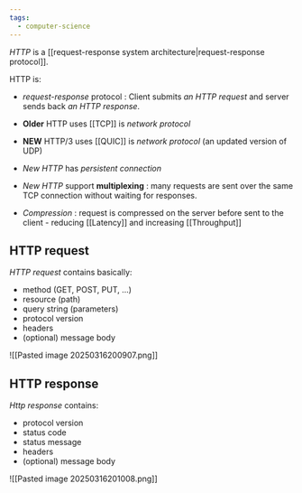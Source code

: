 ```yaml
---
tags:
  - computer-science
---
```

*HTTP* is a [[request-response system architecture|request-response protocol]].

HTTP is:
- *request-response* protocol : Client submits *an HTTP request* and server sends back *an HTTP response*.

- **Older** HTTP uses [[TCP]] is *network protocol*
- **NEW** HTTP/3 uses [[QUIC]] is *network protocol* (an updated version of UDP)

- *New HTTP* has *persistent connection* 

- *New HTTP* support **multiplexing** : many requests are sent over the same TCP connection without waiting for responses.

- *Compression* : request is compressed on the server before sent to the client - reducing [[Latency]] and increasing [[Throughput]]


## HTTP request

*HTTP request* contains basically:
- method (GET, POST, PUT, ...)
- resource (path)
- query string (parameters)
- protocol version
- headers
- (optional) message body

![[Pasted image 20250316200907.png]]

## HTTP response

*Http response* contains:
- protocol version
- status code
- status message
- headers
- (optional) message body

![[Pasted image 20250316201008.png]]